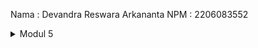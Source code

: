 Nama : Devandra Reswara Arkananta
NPM : 2206083552

<details>
  <summary>Modul 5</summary>
    /all-student-name <br>
    ![all-student-name 1](https://github.com/DevandraR/Tugas-Pemrograman-Dev/assets/96380686/00a96760-1eb0-46b2-84b4-98d8e908927c)
    ![all-student-name 2](https://github.com/DevandraR/Tugas-Pemrograman-Dev/assets/96380686/f5be6944-ff16-49d5-ab4d-5a5706ec6dec)
    ![all-student-name log](https://github.com/DevandraR/Tugas-Pemrograman-Dev/assets/96380686/4674fb3e-a9f4-4c9e-9486-07038fa52640)
    /highest-gpa <br>
    ![highest-gpa](https://github.com/DevandraR/Tugas-Pemrograman-Dev/assets/96380686/c09d9a92-f057-4156-bc7e-c7acd048a3df)
    ![highest-gpa log](https://github.com/DevandraR/Tugas-Pemrograman-Dev/assets/96380686/d6e44def-6202-457f-8bfc-934ca9ff5282)
  <details>
    <summary>Reflection</summary>
    
  </details>
</details>
